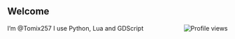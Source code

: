 ## Welcome
<p>
I’m @Tomix257
I use Python, Lua and GDScript
  </a>
  <a target="_blank" href="https://https://github.com/Tomix257">
    <img align="right" src="https://komarev.com/ghpvc/?username=tomix257&color=282828&label=Profile+visits&style=flat-square" alt="Profile views">
  </a>
</p>
